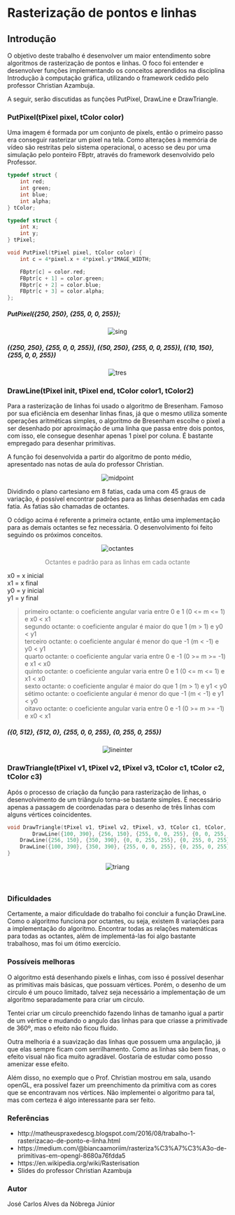 # Rasterização de pontos e linhas 

## Introdução

<p>O objetivo deste trabalho é desenvolver um maior entendimento sobre algoritmos de rasterização de pontos e linhas. O foco foi entender e desenvolver funções implementando os conceitos aprendidos na disciplina Introdução à computação gráfica, utilizando o framework cedido pelo professor Christian Azambuja.</p>
<p>A seguir, serão discutidas as funções PutPixel, DrawLine e DrawTriangle.</p>

### PutPixel(tPixel pixel, tColor color)

<p>Uma imagem é formada por um conjunto de pixels, então o primeiro passo era conseguir rasterizar um pixel na tela. Como alterações à memória de vídeo são restritas pelo sistema operacional, o acesso se deu por uma simulação pelo ponteiro FBptr, através do framework desenvolvido pelo Professor.</p>

```c
typedef struct {
	int red;
	int green;
	int blue;
	int alpha;
} tColor;

typedef struct {
	int x;
	int y;
} tPixel;

```

```c
void PutPixel(tPixel pixel, tColor color) {
	int c = 4*pixel.x + 4*pixel.y*IMAGE_WIDTH;

	FBptr[c] = color.red;
	FBptr[c + 1] = color.green;
	FBptr[c + 2] = color.blue;
	FBptr[c + 3] = color.alpha;
};
```

<h5>PutPixel({250, 250}, {255, 0, 0, 255});</h5>
<p align="center">
<img alt="sing" src="./prints/single.png"/><br>
</p>

<h5>({250, 250}, {255, 0, 0, 255}), ({50, 250}, {255, 0, 0, 255}), ({10, 150}, {255, 0, 0, 255})</h5>
<p align="center">
<img alt="tres" src="./prints/three.png"/>	
</p>
	
### DrawLine(tPixel init, tPixel end, tColor color1, tColor2)

</p>Para a rasterização de linhas foi usado o algoritmo de Bresenham. Famoso por sua eficiência em desenhar linhas finas, já que o mesmo utiliza somente operações aritméticas simples, o algoritmo de Bresenham escolhe o pixel a ser desenhado por aproximação de uma linha que passa entre dois pontos, com isso, ele consegue desenhar apenas 1 pixel por coluna. É bastante empregado para desenhar primitivas.</p>
<p>A função foi desenvolvida a partir do algoritmo de ponto médio, apresentado nas notas de aula do professor Christian.</p>

<p align="center">
<img alt="midpoint" src="./prints/algoritmo.png" />
</p>

<p>Dividindo o plano cartesiano em 8 fatias, cada uma com 45 graus de variação, é possível encontrar padrões para as linhas desenhadas em cada fatia. As fatias são chamadas de octantes.
</p>
<p>O código acima é referente a primeira octante, então uma implementação para as demais octantes se fez necessária. 
O desenvolvimento foi feito seguindo os próximos conceitos.</p>
	
<p align="center">
<img alt="octantes" src="./prints/cords.png"/>
</p>
<p align="center" style="color:gray;">Octantes e padrão para as linhas em cada octante</p>
<p>
x0 = x inicial<br>
x1 = x final<br>
y0 = y inicial<br>
y1 = y final </p>

>primeiro octante: o coeficiente angular varia entre 0 e 1 (0 <= m <= 1) e x0 < x1<br>
segundo octante: o coeficiente angular é maior do que 1 (m > 1) e y0 < y1<br>
terceiro octante:  o coeficiente angular é menor do que -1 (m < -1) e y0 < y1<br>
quarto octante: o coeficiente angular varia entre 0 e -1 (0 >= m >= -1) e x1 < x0<br>
quinto octante: o coeficiente angular varia entre 0 e 1 (0 <= m <= 1)  e x1 < x0<br>
sexto octante: o coeficiente angular é maior do que 1 (m > 1) e y1 < y0<br>
sétimo octante: o coeficiente angular é menor do que -1 (m < -1) e y1 < y0<br>
oitavo octante:  o coeficiente angular varia entre 0 e -1 (0 >= m >= -1) e x0 < x1<br>

<h5>({0, 512}, {512, 0}, {255, 0, 0, 255}, {0, 255, 0, 255})</h5>
<p align="center">
<img alt="lineinter" src="./prints/line.png"/>
</p>


### DrawTriangle(tPixel v1, tPixel v2, tPixel v3, tColor c1, tColor c2, tColor c3)

<p>Após o processo de criação da função para rasterização de linhas, o desenvolvimento de um triângulo torna-se bastante simples. É necessário apenas a passagem de coordenadas para o desenho de três linhas com alguns vértices coincidentes.</p>

```c
void DrawTriangle(tPixel v1, tPixel v2, tPixel, v3, tColor c1, tColor, c2, tColor c3) {
        DrawLine({100, 390}, {256, 150}, {255, 0, 0, 255}, {0, 0, 255, 255});	
	DrawLine({256, 150}, {350, 390}, {0, 0, 255, 255}, {0, 255, 0, 255});
	DrawLine({100, 390}, {350, 390}, {255, 0, 0, 255}, {0, 255, 0, 255});
}

```

<p align="center">
<img alt="triang" src="./prints/triangle.png"/>
</p>

<br>

### Dificuldades
<p>Certamente, a maior dificuldade do trabalho foi concluir a função DrawLine. Como o algoritmo funciona por octantes, ou seja, existem 8 variações para a implementação do algoritmo. Encontrar todas as relações matemáticas para todas as octantes, além de implementá-las foi algo bastante trabalhoso, mas foi um ótimo exercício.</p>

### Possíveis melhoras
<p>
O algoritmo está desenhando pixels e linhas, com isso é possível desenhar as primitivas mais básicas, que possuam vértices. Porém, o desenho de um circulo é um pouco limitado, talvez seja necessário a implementação de um algoritmo separadamente para criar um círculo. 
</p>
<p>
Tentei criar um círculo preenchido fazendo linhas de tamanho igual a partir de um vértice e mudando o angulo das linhas para que criasse a primitivade de 360º, mas o efeito não ficou fluído.
</p>
<p>
Outra melhoria é a suavização das linhas que possuem uma angulação, já que elas sempre ficam com serrilhamento. Como as linhas são bem finas, o efeito visual não fica muito agradável.  Gostaria de estudar como posso amenizar esse efeito.
</p>
<p>
Além disso, no exemplo que o Prof. Christian mostrou em sala, usando openGL, era possível fazer um preenchimento da primitiva com as cores que se encontravam nos vértices. Não implementei o algoritmo para tal, mas com certeza é algo interessante para ser feito.
</p>

### Referências 

<ul>
	<li>http://matheuspraxedescg.blogspot.com/2016/08/trabalho-1-rasterizacao-de-ponto-e-linha.html</li>
	<li>https://medium.com/@biancaamoriim/rasteriza%C3%A7%C3%A3o-de-primitivas-em-opengl-8680a76fdda5</li>
	<li>https://en.wikipedia.org/wiki/Rasterisation</li>
	<li>Slides do professor Christian Azambuja</li>
</ul>

### Autor
<p>José Carlos Alves da Nóbrega Júnior</p>


